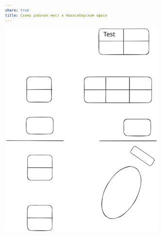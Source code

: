 ```yaml
---
share: true
title: Схема рабочих мест в Новосибирском офисе
---
```

![nsk-office.excalidraw.svg](./nsk-office.excalidraw.svg)
